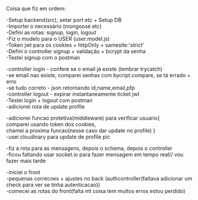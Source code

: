 Coisa que fiz em ordem:

-Setup backend(src), setar port etc + Setup DB<br/>
-Importei o necessário (mongoose etc)<br/>
-Defini as rotas: signup, login, logout<br/>
-Fiz o modelo para o USER (user.model.js)<br/>
-Token jwt para os cookies + httpOnly + samesite:'strict'<br/>
-Defini o controller signup + validação + bcrypt da senha<br/>
-Testei signup com o postman<br/>

-controller login - confere se o email já existe (lembrar trycatch)<br/>
-se email nao existe, comparei senhas com bycript.compare, se tá errado = erro<br/>
-se tudo correto - json retornando id,name,email,pfp<br/>
-controller logout - expirar instantaneamente ticket jwt<br/>
-Testei login + logout com postman<br/>
-adicionei rota de update profile<br/>

-adicionei funcao protetiva(middleware) para verificar usuario{<br/>
comparei usando token dos cookies,<br/>
chamei a proxima funcao(nesse caso dar update no profile)
}<br/>
-usei cloudinary para update de profile pic<br/>


-fiz a rota para as mensagens, depois o schema, depois o controller<br/>
-ficou faltando usar socket.io para fazer mensagem em tempo real// vou fazer mais tarde<br/>

-iniciei o front <br/>
-pequenas correcoes + ajustes no back (authcontroller(faltava adicionar um check para ver se tinha autenticacao))<br/>
-comecei as rotas do front(falta mt coisa tem muitos erros estou perdido)<br/>
